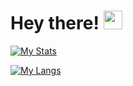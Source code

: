 # Hey there! <img src="https://media.giphy.com/media/hvRJCLFzcasrR4ia7z/giphy.gif" width="30px">

[![My Stats](https://github-readme-stats.vercel.app//api?username=tal3nnn&show_icons=true&count_private=true&hide_title=true&bg_color=30,e96443,904e95&title_color=fff&text_color=fff)](https://github.com/tal3nnn/)

[![My Langs](https://github-readme-stats.vercel.app/api/top-langs/?username=tal3nnn&layout=compact&bg_color=30,e96443,904e95&title_color=fff&text_color=fff)](https://github.com/tal3nnn/)

<!--
**tal3nnn/tal3nnn** is a ✨ _special_ ✨ repository because its `README.md` (this file) appears on your GitHub profile.

Here are some ideas to get you started:

- 🔭 I’m currently working on ...
- 🌱 I’m currently learning ...
- 👯 I’m looking to collaborate on ...
- 🤔 I’m looking for help with ...
- 💬 Ask me about ...
- 📫 How to reach me: ...
- 😄 Pronouns: ...
- ⚡ Fun fact: ...
-->
